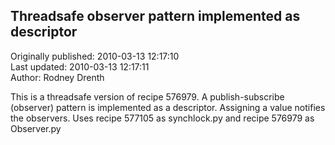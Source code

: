 ## Threadsafe observer pattern implemented as descriptor  
Originally published: 2010-03-13 12:17:10  
Last updated: 2010-03-13 12:17:11  
Author: Rodney Drenth  
  
This is a threadsafe version of recipe 576979. A publish-subscribe (observer) pattern is implemented as a descriptor.  Assigning a value notifies the observers.
Uses recipe 577105 as synchlock.py and recipe 576979 as Observer.py